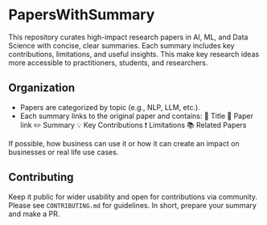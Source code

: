 # PapersWithSummary

This repository curates high-impact research papers in AI, ML, and Data Science with concise, clear summaries. Each summary includes key contributions, limitations, and useful insights. This make key research ideas more accessible to practitioners, students, and researchers. 

## Organization 
- Papers are categorized by topic (e.g., NLP, LLM, etc.). 
- Each summary links to the original paper and contains:
📌 Title
📎 Paper link
✏️ Summary
💡 Key Contributions
❗ Limitations
📚 Related Papers

If possible, how business can use it or how it can create an impact on businesses or real life use cases.

## Contributing
Keep it public for wider usability and open for contributions via community. Please see `CONTRIBUTING.md` for guidelines. In short, prepare your summary and make a PR. 
